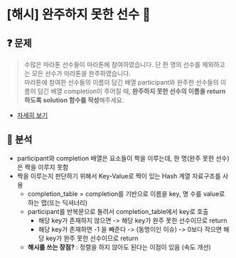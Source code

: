# [해시] 완주하지 못한 선수 🏃
## ❓ 문제
> 수많은 마라톤 선수들이 마라톤에 참여하였습니다. 단 한 명의 선수를 제외하고는 모든 선수가 마라톤을 완주하였습니다. <br> 마라톤에 참여한 선수들의 이름이 담긴 배열 participant와 완주한 선수들의 이름이 담긴 배열 completion이 주어질 때, **완주하지 못한 선수의 이름을 return 하도록 solution 함수를 작성**해주세요.
* [자세히 보기](https://programmers.co.kr/learn/courses/30/lessons/42576)

## 🔬 분석
- participant와 completion 배열은 요소들이 짝을 이루는데, 한 명(완주 못한 선수)은 짝을 이루지 못함
- 짝을 이루는지 판단하기 위해서 Key-Value로 짝이 있는 Hash 계열 자료구조를 사용
  - completion_table = completion를 기반으로 이름을 key, 명 수를 value로 하는 맵(또는 딕셔너리)
  - participant를 반복문으로 돌려서 completion_table에서 key로 호출
    - 해당 key가 존재하지 않으면 -> 해당 key가 완주 못한 선수이므로 return
    - 해당 key가 존재하면 -1 을 빼준다 -> (동명이인 이슈) -> 0보다 작으면 해당 key가 완주 못한 선수이므로 return
  - **해시를 쓰는 장점?** : 정렬을 하지 않아도 된다는 이점이 있음 (속도 개선)
